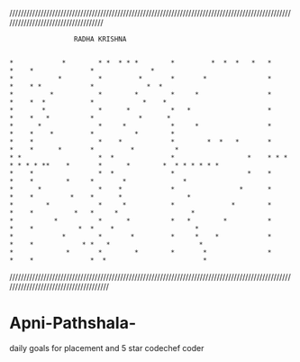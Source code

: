 ////////////////////////////////////////////////////////////////////////////////////////////////////////////////////////////////////


                    RADHA KRISHNA                       

     
    *            *        * *  * * *        *         *  *  *   *   *              *    *              *              *
    *           *         *         *       *       *               *              *    * *            *             *  *
    *         *           *        *        *     *                 *              *    *  *           *            *    * 
    *       *             *      *          *   *                   *              *    *   *          *           *      *
    *      *              *     *           *     *                 *              *    *    *         *          *        *
    *    *                *    *            *        *  *   *       *              *    *      *       *         *          *
    * *                   *  *              *                  *    * * * * * * * **    *       *      *        *  * * * * * *
    *    *                *  *              *                  *    *              *    *        *     *       *              *
    *      *              *    *            *                *      *              *    *         *    *      *                *
    *        *            *     *           *              *        *              *    *          *   *     *                  *
    *          *          *      *          *   *        *          *              *    *           *  *    *                    *
    *            *        *       *         *     *    *            *              *    *            * *   *                      *
    *             *       *        *        *       *               *              *    *              *  *                        *
  
  
////////////////////////////////////////////////////////////////////////////////////////////////////////////////////////////////////// 

# Apni-Pathshala-
daily goals  for placement and 5 star codechef coder
